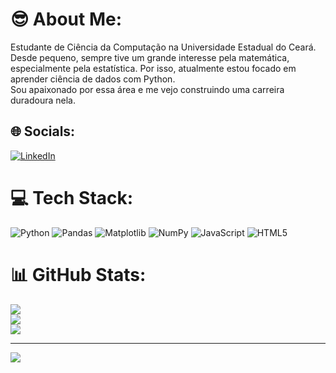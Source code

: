 # :sunglasses: About Me:
Estudante de Ciência da Computação na Universidade Estadual do Ceará. <br>
Desde pequeno, sempre tive um grande interesse pela matemática, especialmente pela estatística. Por isso, atualmente estou focado em aprender ciência de dados com Python. <br>
Sou apaixonado por essa área e me vejo construindo uma carreira duradoura nela.


## 🌐 Socials:
[![LinkedIn](https://img.shields.io/badge/LinkedIn-%230077B5.svg?logo=linkedin&logoColor=white)](https://www.linkedin.com/in/renan-teixeira-170904226/)

# 💻 Tech Stack:
![Python](https://img.shields.io/badge/python-3670A0?style=for-the-badge&logo=python&logoColor=ffdd54) ![Pandas](https://img.shields.io/badge/pandas-%23150458.svg?style=for-the-badge&logo=pandas&logoColor=white) ![Matplotlib](https://img.shields.io/badge/Matplotlib-%23ffffff.svg?style=for-the-badge&logo=Matplotlib&logoColor=black) ![NumPy](https://img.shields.io/badge/numpy-%23013243.svg?style=for-the-badge&logo=numpy&logoColor=white) ![JavaScript](https://img.shields.io/badge/javascript-%23323330.svg?style=for-the-badge&logo=javascript&logoColor=%23F7DF1E) ![HTML5](https://img.shields.io/badge/html5-%23E34F26.svg?style=for-the-badge&logo=html5&logoColor=white) 
# 📊 GitHub Stats:
![](https://github-readme-stats.vercel.app/api?username=renantleite&theme=dark&hide_border=false&include_all_commits=true&count_private=true)<br/>
![](https://github-readme-streak-stats.herokuapp.com/?user=renantleite&theme=dark&hide_border=false)<br/>
![](https://github-readme-stats.vercel.app/api/top-langs/?username=renantleite&theme=dark&hide_border=false&include_all_commits=true&count_private=true&layout=compact)

---
[![](https://visitcount.itsvg.in/api?id=renantleite&icon=0&color=0)](https://visitcount.itsvg.in)

<!-- Proudly created with GPRM ( https://gprm.itsvg.in ) -->
